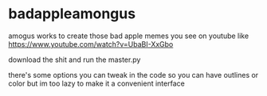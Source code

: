 # badappleamongus

amogus 
works to create those bad apple memes you see on youtube like
https://www.youtube.com/watch?v=UbaBI-XxGbo

download the shit and run the master.py

there's some options you can tweak in the code so you can have outlines or color
but im too lazy to make it a convenient interface
